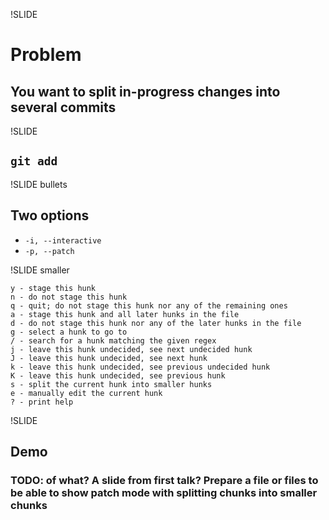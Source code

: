 !SLIDE
# Problem
## You want to split in-progress changes into several commits

!SLIDE
## `git add`

!SLIDE bullets
## Two options

* `-i, --interactive`
* `-p, --patch`

!SLIDE smaller

    y - stage this hunk
    n - do not stage this hunk
    q - quit; do not stage this hunk nor any of the remaining ones
    a - stage this hunk and all later hunks in the file
    d - do not stage this hunk nor any of the later hunks in the file
    g - select a hunk to go to
    / - search for a hunk matching the given regex
    j - leave this hunk undecided, see next undecided hunk
    J - leave this hunk undecided, see next hunk
    k - leave this hunk undecided, see previous undecided hunk
    K - leave this hunk undecided, see previous hunk
    s - split the current hunk into smaller hunks
    e - manually edit the current hunk
    ? - print help

!SLIDE
## Demo
### TODO: of what? A slide from first talk? Prepare a file or files to be able to show patch mode with splitting chunks into smaller chunks
